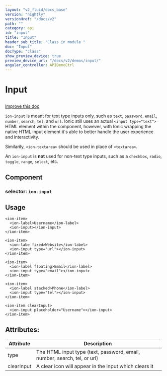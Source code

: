 ```yaml
---
layout: "v2_fluid/docs_base"
version: "nightly"
versionHref: "/docs/v2"
path: ""
category: api
id: "input"
title: "Input"
header_sub_title: "Class in module "
doc: "Input"
docType: "class"
show_preview_device: true
preview_device_url: "/docs/v2/demos/input/"
angular_controller: APIDemoCtrl 
---
```










<h1 class="api-title">


Input






</h1>

<a class="improve-v2-docs" href='http://github.com/driftyco/ionic/edit/2.0/ionic/components/input/input.ts#L13'>
Improve this doc
</a>






<p><code>ion-input</code> is meant for text type inputs only, such as <code>text</code>,
<code>password</code>, <code>email</code>, <code>number</code>, <code>search</code>, <code>tel</code>, and <code>url</code>. Ionic
still uses an actual <code>&lt;input type=&quot;text&quot;&gt;</code> HTML element within the
component, however, with Ionic wrapping the native HTML input
element it&#39;s able to better handle the user experience and
interactivity.</p>
<p>Similarily, <code>&lt;ion-textarea&gt;</code> should be used in place of <code>&lt;textarea&gt;</code>.</p>
<p>An <code>ion-input</code> is <strong>not</strong> used for non-text type inputs, such as a
<code>checkbox</code>, <code>radio</code>, <code>toggle</code>, <code>range</code>, <code>select</code>, etc.</p>


<h2>Component</h2>
<h3>selector: <code>ion-input</code></h3>
<!-- @usage tag -->

<h2>Usage</h2>

<pre><code class="lang-html">&lt;ion-item&gt;
  &lt;ion-label&gt;Username&lt;/ion-label&gt;
  &lt;ion-input&gt;&lt;/ion-input&gt;
&lt;/ion-item&gt;

&lt;ion-item&gt;
  &lt;ion-labe fixed&gt;Website&lt;/ion-label&gt;
  &lt;ion-input type=&quot;url&quot;&gt;&lt;/ion-input&gt;
&lt;/ion-item&gt;

&lt;ion-item&gt;
  &lt;ion-label floating&gt;Email&lt;/ion-label&gt;
  &lt;ion-input type=&quot;email&quot;&gt;&lt;/ion-input&gt;
&lt;/ion-item&gt;

&lt;ion-item&gt;
  &lt;ion-label stacked&gt;Phone&lt;/ion-label&gt;
  &lt;ion-input type=&quot;tel&quot;&gt;&lt;/ion-input&gt;
&lt;/ion-item&gt;

&lt;ion-item clearInput&gt;
  &lt;ion-input placeholder=&quot;Username&quot;&gt;&lt;/ion-input&gt;
&lt;/ion-item&gt;
</code></pre>




<!-- @property tags -->

<h2>Attributes:</h2>
<table class="table" style="margin:0;">
<thead>
<tr>
<th>Attribute</th>









<th>Description</th>
</tr>
</thead>
<tbody>

<tr>
<td>
type
</td>



<td>
The HTML input type (text, password, email, number, search, tel, or url)
</td>
</tr>

<tr>
<td>
clearInput
</td>



<td>
A clear icon will appear in the input which clears it

</td>
</tr>

</tbody>
</table>


<!-- methods on the class --><!-- related link --><!-- end content block -->


<!-- end body block -->

